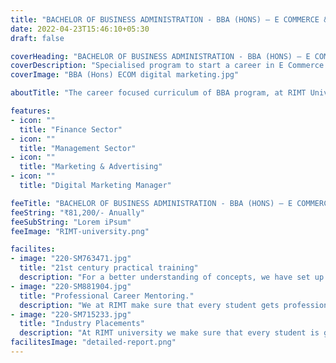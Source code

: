 ```yaml
---
title: "BACHELOR OF BUSINESS ADMINISTRATION - BBA (HONS) – E COMMERCE & DIGITAL MARKETING"
date: 2022-04-23T15:46:10+05:30
draft: false

coverHeading: "BACHELOR OF BUSINESS ADMINISTRATION - BBA (HONS) – E COMMERCE & DIGITAL MARKETING"
coverDescription: "Specialised program to start a career in E Commerce & Digital Marketing"
coverImage: "BBA (Hons) ECOM digital marketing.jpg"

aboutTitle: "The career focused curriculum of BBA program, at RIMT University is designed in a way that it helps improve the communication skills, situation analysis skills & decision making skills using quantitative & qualitative variables. The key motive of the faculty of management while preparing this course was to develop a holistic understanding of corporate environment among the students so that they can explore an illustrious career right after graduating in BBA program at RIMT. The curriculum offered is prepared by the award winning faculty members having professional industry experience & follows the cutting edge requirements of the current industry standards. Following the BBA program at RIMT University a student are not limited to anything, the research facilities available at the faculty of management & the practical training methods used here are what drives the students to explore their true potential."

features:
- icon: ""
  title: "Finance Sector"
- icon: ""
  title: "Management Sector"
- icon: ""
  title: "Marketing & Advertising"
- icon: ""
  title: "Digital Marketing Manager"

feeTitle: "BACHELOR OF BUSINESS ADMINISTRATION - BBA (HONS) – E COMMERCE & DIGITAL MARKETING"
feeString: "₹81,200/- Anually"
feeSubString: "Lorem iPsum"
feeImage: "RIMT-university.png"

facilites:
- image: "220-SM763471.jpg"
  title: "21st century practical training"
  description: "For a better understanding of concepts, we have set up advanced 21st-century tools equipped with advanced training methods so that students can learn every concept practically in a better way."
- image: "220-SM881904.jpg"
  title: "Professional Career Mentoring."
  description: "We at RIMT make sure that every student gets professional career mentoring from the industry experts to set career targets & for this we have created a career & placement cell too."
- image: "220-SM715233.jpg"
  title: "Industry Placements"
  description: "At RIMT university we make sure that every student is getting placed, each year more than 500 companies visit the campus of RIMT to hire our brightest of the talents"
facilitesImage: "detailed-report.png"
---
```


